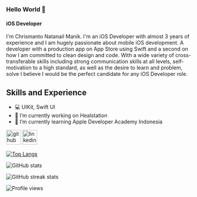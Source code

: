 ### Hello World 👋
#### iOS Developer
I'm Chrismanto Natanail Manik. I'm an iOS Developer with almost 3 years of experience and I am hugely passionate about mobile iOS development. A developer with a production app on App Store using Swift and a second on how I am committed to clean design and code. With a wide variety of cross-transferable skills including strong communication skills at all levels, self-motivation to a high standard, as well as the desire to learn and problem, solve I believe I would be the perfect candidate for any iOS Developer role.

## Skills and Experience
* 💻 UIKit, Swift UI
* 🔭 I’m currently working on Healstation 
* 🌱 I’m currently learning Apple Developer Academy Indonesia 


[<img src='https://cdn.jsdelivr.net/npm/simple-icons@3.0.1/icons/github.svg' alt='github' height='40'>](https://github.com/chrismanikjr)  [<img src='https://cdn.jsdelivr.net/npm/simple-icons@3.0.1/icons/linkedin.svg' alt='linkedin' height='40'>](https://www.linkedin.com/in/chrismanikjr-10/)  

[![Top Langs](https://github-readme-stats.vercel.app/api/top-langs/?username=chrismanikjr)](https://github.com/anuraghazra/github-readme-stats)

![GitHub stats](https://github-readme-stats.vercel.app/api?username=chrismanikjr&show_icons=true)  

![GitHub streak stats](https://streak-stats.demolab.com/?user=chrismanikjr)  

![Profile views](https://gpvc.arturio.dev/chrismanikjr)  
